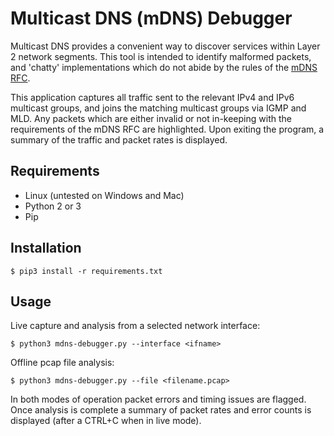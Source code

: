 # Multicast DNS (mDNS) Debugger

Multicast DNS provides a convenient way to discover services within Layer 2 network segments. This tool is intended to identify malformed packets, and 'chatty' implementations which do not abide by the rules of the [mDNS RFC](https://tools.ietf.org/html/rfc6762).

This application captures all traffic sent to the relevant IPv4 and IPv6 multicast groups, and joins the matching multicast groups via IGMP and MLD. Any packets which are either invalid or not in-keeping with the requirements of the mDNS RFC are highlighted. Upon exiting the program, a summary of the traffic and packet rates is displayed.

## Requirements

* Linux (untested on Windows and Mac)
* Python 2 or 3
* Pip

## Installation

```shell
$ pip3 install -r requirements.txt
```

## Usage

Live capture and analysis from a selected network interface:

```shell
$ python3 mdns-debugger.py --interface <ifname>
```

Offline pcap file analysis:

```shell
$ python3 mdns-debugger.py --file <filename.pcap>
```

In both modes of operation packet errors and timing issues are flagged. Once analysis is complete a summary of packet rates and error counts is displayed (after a CTRL+C when in live mode).
